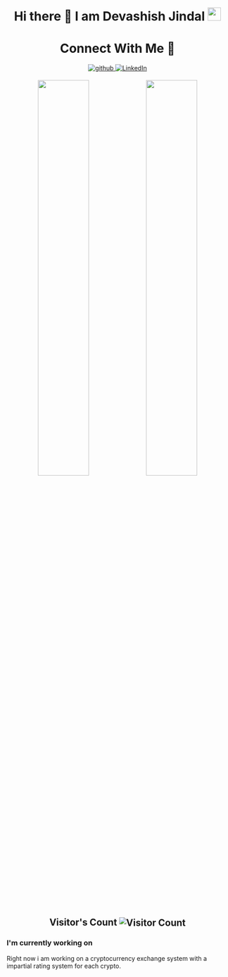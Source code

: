### <h1 align="center">Hi there 👋 I am  Devashish Jindal  <img src="https://emoji.slack-edge.com/T0172CCPGUW/party-blob/d7253707fa13e9ee.gif" width="30"/></h1>
<h1 align="center">Connect With Me 🤝</h1> 
<p align="center">
<a href="https://github.com/drace28" target="_blank">
<img src=https://img.shields.io/badge/github-%2324292e.svg?&style=for-the-badge&logo=github&logoColor=white alt=github style="margin-bottom: 5px;" />
</a>
<a href="https://www.linkedin.com/in/devashish-jindal-830400228/" target="_blank">
<img alt="LinkedIn" src="https://img.shields.io/badge/linkedin%20-%230077B5.svg?&style=for-the-badge&logo=linkedin&logoColor=white"/>
</a>
</p>
<div align="center">
  <img width="48%" src="https://github-readme-stats.vercel.app/api?username=drace28&theme=dracula&show_icons=true" />
  <img width="48%" src="https://github-readme-streak-stats.herokuapp.com/?user=drace28&theme=cobalt&show_icons=true" />
</div>

<h2 align="center">Visitor's Count <img align="center" src="https://profile-counter.glitch.me/drace28/count.svg" alt="Visitor Count" /></h2>
<h3 align="centre">I'm currently working on</h3>
<p>Right now i am working on a cryptocurrency exchange system with a impartial rating system for each crypto.</p>
<!--
 is a ✨ _special_ ✨ repository because its `README.md` (this file) appears on your GitHub profile.
Here are some ideas to get you started:
- 🔭 I’m currently working on ...
- 🌱 I’m currently learning ...
- 👯 I’m looking to collaborate on ...
- 🤔 I’m looking for help with ...
- 💬 Ask me about ...
- 📫 How to reach me: ...
- 😄 Pronouns: ...
- ⚡ Fun fact: ..
-->
